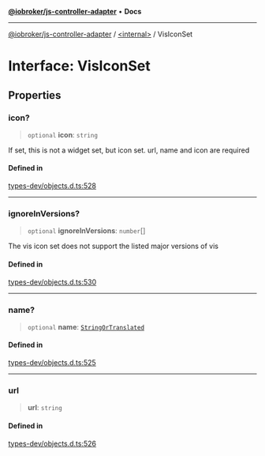 [**@iobroker/js-controller-adapter**](../../README.md) • **Docs**

***

[@iobroker/js-controller-adapter](../../globals.md) / [\<internal\>](../README.md) / VisIconSet

# Interface: VisIconSet

## Properties

### icon?

> `optional` **icon**: `string`

If set, this is not a widget set, but icon set. url, name and icon are required

#### Defined in

[types-dev/objects.d.ts:528](https://github.com/ioBroker/ioBroker.js-controller/blob/3daa8532c48e6c817fc472607ccec26424ca987e/packages/types-dev/objects.d.ts#L528)

***

### ignoreInVersions?

> `optional` **ignoreInVersions**: `number`[]

The vis icon set does not support the listed major versions of vis

#### Defined in

[types-dev/objects.d.ts:530](https://github.com/ioBroker/ioBroker.js-controller/blob/3daa8532c48e6c817fc472607ccec26424ca987e/packages/types-dev/objects.d.ts#L530)

***

### name?

> `optional` **name**: [`StringOrTranslated`](../type-aliases/StringOrTranslated.md)

#### Defined in

[types-dev/objects.d.ts:525](https://github.com/ioBroker/ioBroker.js-controller/blob/3daa8532c48e6c817fc472607ccec26424ca987e/packages/types-dev/objects.d.ts#L525)

***

### url

> **url**: `string`

#### Defined in

[types-dev/objects.d.ts:526](https://github.com/ioBroker/ioBroker.js-controller/blob/3daa8532c48e6c817fc472607ccec26424ca987e/packages/types-dev/objects.d.ts#L526)
